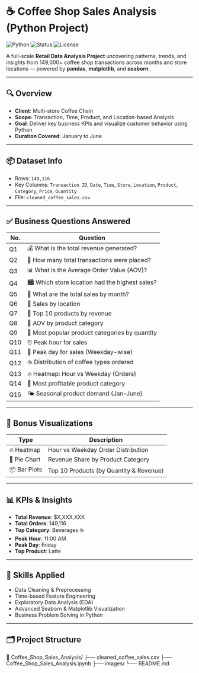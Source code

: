 # ☕ Coffee Shop Sales Analysis (Python Project)

![Python](https://img.shields.io/badge/Built%20With-Python-blue?logo=python)
![Status](https://img.shields.io/badge/Project-Complete-brightgreen)
![License](https://img.shields.io/badge/License-MIT-yellow)

A full-scale **Retail Data Analysis Project** uncovering patterns, trends, and insights from 149,000+ coffee shop transactions across months and store locations — powered by **pandas**, **matplotlib**, and **seaborn**.

---

## 🔍 Overview

- **Client**: Multi-store Coffee Chain  
- **Scope**: Transaction, Time, Product, and Location-based Analysis  
- **Goal**: Deliver key business KPIs and visualize customer behavior using Python  
- **Duration Covered**: January to June

---

## 📦 Dataset Info

- Rows: `149,116`  
- Key Columns: `Transaction ID`, `Date`, `Time`, `Store`, `Location`, `Product`, `Category`, `Price`, `Quantity`  
- File: `cleaned_coffee_sales.csv`

---

## ✅ Business Questions Answered

| No. | Question                                                                 |
|-----|--------------------------------------------------------------------------|
| Q1  | 💰 What is the total revenue generated?                                  |
| Q2  | 🧾 How many total transactions were placed?                              |
| Q3  | 📊 What is the Average Order Value (AOV)?                                |
| Q4  | 🏙️ Which store location had the highest sales?                           |
| Q5  | 📆 What are the total sales by month?                                    |
| Q6  | 🏪 Sales by location                                                     |
| Q7  | 💸 Top 10 products by revenue                                            |
| Q8  | 📐 AOV by product category                                               |
| Q9  | 🔢 Most popular product categories by quantity                           |
| Q10 | ⏰ Peak hour for sales                                                   |
| Q11 | 📅 Peak day for sales (Weekday-wise)                                     |
| Q12 | ☕ Distribution of coffee types ordered                                  |
| Q13 | 🔥 Heatmap: Hour vs Weekday (Orders)                                     |
| Q14 | 💼 Most profitable product category                                      |
| Q15 | 🌤️ Seasonal product demand (Jan–June)                                    |

---

## 🎁 Bonus Visualizations

| Type         | Description                             |
|--------------|---------------------------------------- |
| 🔥 Heatmap   | Hour vs Weekday Order Distribution      |
| 🥧 Pie Chart | Revenue Share by Product Category       |
| 📦 Bar Plots | Top 10 Products (by Quantity & Revenue) |

---

## 📊 KPIs & Insights

- **Total Revenue**: $X,XXX,XXX  
- **Total Orders**: 149,116  
- **Top Category**: Beverages ☕  
- **Peak Hour**: 11:00 AM  
- **Peak Day**: Friday  
- **Top Product**: Latte  

---

## 🧠 Skills Applied

- Data Cleaning & Preprocessing  
- Time-based Feature Engineering  
- Exploratory Data Analysis (EDA)  
- Advanced Seaborn & Matplotlib Visualization  
- Business Problem Solving in Python  

---

## 🗂️ Project Structure

📁 Coffee_Shop_Sales_Analysis/
├── cleaned_coffee_sales.csv
├── Coffee_Shop_Sales_Analysis.ipynb
├── images/
└── README.md
